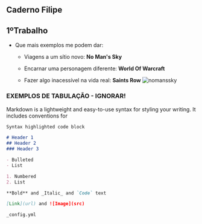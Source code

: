 ## Caderno Filipe

## 1ºTrabalho
- Que mais exemplos me podem dar:
  - Viagens a um sítio novo: 
  **No Man's Sky**
  

  - Encarnar uma personagem diferente: **World Of Warcraft**
  - Fazer algo inacessível na vida real: **Saints Row**
![nomanssky](https://user-images.githubusercontent.com/46561409/138929312-655aaf3b-500d-40f5-b0ea-821c01fb5c35.jpg)
### EXEMPLOS DE TABULAÇÃO - IGNORAR!

Markdown is a lightweight and easy-to-use syntax for styling your writing. It includes conventions for

```markdown
Syntax highlighted code block

# Header 1
## Header 2
### Header 3

- Bulleted
- List

1. Numbered
2. List

**Bold** and _Italic_ and `Code` text

[Link](url) and ![Image](src)
```

 `_config.yml`

